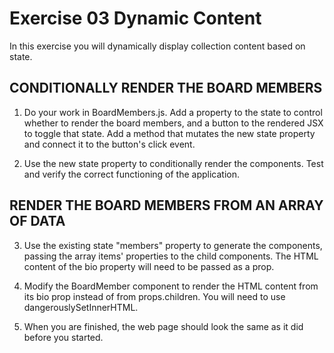 Exercise 03 Dynamic Content
===========================

In this exercise you will dynamically display collection content based on state.


## CONDITIONALLY RENDER THE BOARD MEMBERS

1. Do your work in BoardMembers.js. Add a property to the state to control whether to render the
	board members, and a button to the rendered JSX to toggle that state. Add a method that
	mutates the new state property and connect it to the button's click event.


2. Use the new state property to conditionally render the <BoardMember> components. Test and
	verify the correct functioning of the application.


## RENDER THE BOARD MEMBERS FROM AN ARRAY OF DATA

3. Use the existing state "members" property to generate the <BoardMember> components, passing
	the array items' properties to the child components. The HTML content of the bio property
	will need to be passed as a prop.


4. Modify the BoardMember component to render the HTML content from its bio prop instead of 
	from props.children. You will need to use dangerouslySetInnerHTML.


5. When you are finished, the web page should look the same as it did before you started.
